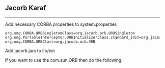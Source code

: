 ## Jacorb Karaf ##
***

Add necessary CORBA properties to system.properties

	org.omg.CORBA.ORBSingletonClass=org.jacorb.orb.ORBSingleton
	org.omg.PortableInterceptor.ORBInitializerClass.standard_init=org.jacorb.orb.standardInterceptors.IORInterceptorInitializer
	org.omg.CORBA.ORBClass=org.jacorb.orb.ORB
	
Add jacorb.jars to lib/ext

If you want to use the com.sun.ORB then do the following:





	